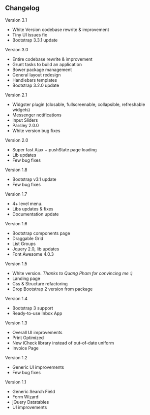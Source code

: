 
Changelog
-

Version 3.1

- White Version codebase rewrite & improvement
- Tiny UI issues fix
- Bootstrap 3.3.1 update

Version 3.0

- Entire codebase rewrite & improvement
- Grunt tasks to build an application
- Bower package management
- General layout redesign
- Handlebars templates
- Bootstrap 3.2.0 update

Version 2.1

- Widgster plugin (closable, fullscreenable, collapsible, refreshable widgets)
- Messenger notifications
- Input Sliders
- Parsley 2.0.0
- White version bug fixes

Version 2.0

- Super fast Ajax + pushState page loading
- Lib updates
- Few bug fixes

Version 1.8

  - Bootstrap v3.1 update
  - Few bug fixes

Version 1.7

  - 4+ level menu.
  - Libs updates & fixes
  - Documentation update

Version 1.6

  - Bootstrap components page
  - Draggable Grid
  - List Groups
  - Jquery 2.0, lib updates
  - Font Awesome 4.0.3

Version 1.5

  - White version. *Thanks to Quang Pham for convincing me :)*
  - Landing page
  - Css & Structure refactoring
  - Drop Bootstrap 2 version from package

Version 1.4

  - Bootstrap 3 support
  - Ready-to-use Inbox App

Version 1.3

  - Overall UI improvements
  - Print Optimized
  - New iCheck library instead of out-of-date uniform
  - Invoice Page

Version 1.2

  - Generic UI improvements
  - Few bug fixes

Version 1.1

  - Generic Search Field
  - Form Wizard
  - jQuery Datatables
  - UI improvements
